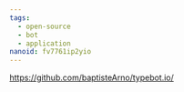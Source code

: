 ```yaml
---
tags:
  - open-source
  - bot
  - application
nanoid: fv7761ip2yio
---
```

https://github.com/baptisteArno/typebot.io/
